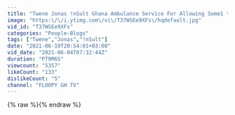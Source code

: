 ```yaml
---
title: "Twene Jonas !nSult Ghana Ambulance Service For Allowing Some1 to use the Ambulance to carry Cements"
image: "https:\/\/i.ytimg.com\/vi\/T37WSEe9XFs\/hqdefault.jpg"
vid_id: "T37WSEe9XFs"
categories: "People-Blogs"
tags: ["Twene","Jonas","!nSult"]
date: "2021-06-19T20:54:01+03:00"
vid_date: "2021-06-04T07:32:44Z"
duration: "PT9M6S"
viewcount: "5357"
likeCount: "133"
dislikeCount: "5"
channel: "FLOOPY GH TV"
---
```

{% raw %}{% endraw %}
